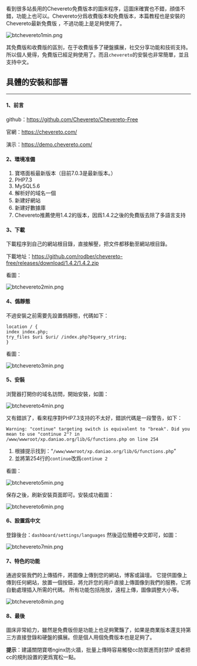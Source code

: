 看到很多站長用的Chevereto免費版本的圖床程序，這圖床確實也不錯，顔值不錯，功能上也可以。Chevereto分爲收費版本和免費版本，本篇教程也是安裝的Chevereto最新免費版 ，不過功能上是足夠使用了。

![btchevereto1min.png](https://tupian.clotliu.com/0fe12c93ceec51bd4e9112d960b935a5.png)

其免費版和收費版的區別，在于收費版多了硬盤擴展，社交分享功能和技術支持。所以個人覺得，免費版已經足夠使用了。而且`chevereto`的安裝也非常簡單，並且支持中文。

## 具體的安裝和部署

---

#### 1、前言

github：https://github.com/Chevereto/Chevereto-Free

官網：https://chevereto.com/

演示：https://demo.chevereto.com/

#### 2、環境准備

1. 寶塔面板最新版本（目前7.0.3是最新版本。）
2. PHP7.3
3. MySQL5.6
4. 解析好的域名一個
5. 新建好網站
6. 新建好數據庫
7. Chevereto推薦使用1.4.2的版本，因爲1.4.2之後的免費版去除了多語言支持

#### 3、下載

下載程序到自己的網站根目錄，直接解壓，把文件都移動至網站根目錄。

下載地址：https://github.com/rodber/chevereto-free/releases/download/1.4.2/1.4.2.zip

看圖：

![btchevereto2min.png](https://tupian.clotliu.com/d4d2bae0cec5a0958b968e340506bba6.png)

#### 4、僞靜態

不過安裝之前需要先設置僞靜態，代碼如下：

```
location / {
index index.php;
try_files $uri $uri/ /index.php?$query_string;
}
```

看圖：

![btchevereto3min.png](https://tupian.clotliu.com/656670ddbc9cdc9ffbd982a133e970ab.png)

#### 5、安裝

浏覽器打開你的域名訪問，開始安裝，如圖：

![btchevereto4min.png](https://tupian.clotliu.com/6145959fd0b369c11b242ad9f3af79f2.png)

又有錯誤了，看來程序對PHP7.3支持的不太好，錯誤代碼是一段警告，如下：

```
Warning: "continue" targeting switch is equivalent to "break". Did you mean to use "continue 2"? in /www/wwwroot/xp.daniao.org/lib/G/functions.php on line 254
```

1. 根據提示找到：“`/www/wwwroot/xp.daniao.org/lib/G/functions.php`”
2. 並將第254行的`continue`改爲`continue 2`

看圖：

![btchevereto5min.png](https://tupian.clotliu.com/8c367c13bf117d457a379eadcb744053.png)

保存之後，刷新安裝頁面即可。安裝成功截圖：

![btchevereto6min.png](https://tupian.clotliu.com/85e853d25a609ded2d35ddbe6be00fc0.png)

#### 6、設置爲中文

登錄後台：`dashboard/settings/languages`  然後這位簡體中文即可，如圖：

![btchevereto7min.png](https://tupian.clotliu.com/4b1c288c23836380626f82568ea3304d.png)

#### 7、特色的功能

通過安裝我們的上傳插件，將圖像上傳到您的網站，博客或論壇。 它提供圖像上傳到任何網站，放置一個按鈕，將允許您的用戶直接上傳圖像到我們的服務，它將自動處理插入所需的代碼。 所有功能包括拖放，遠程上傳，圖像調整大小等。

![btchevereto8min.png](https://tupian.clotliu.com/de238f2dddee36dba38bc145df6471a7.png)

#### 8、最後

圖床非常給力，雖然是免費版但是功能上也足夠驚豔了，如果是商業版本還支持第三方直接登錄和硬盤的擴展。但是個人用個免費版本也是足夠了。

**提示**：建議關閉寶塔nginx防火牆，批量上傳時容易觸發cc防禦進而封禁IP  或者把cc的規則設置的更爲寬松一點。
	